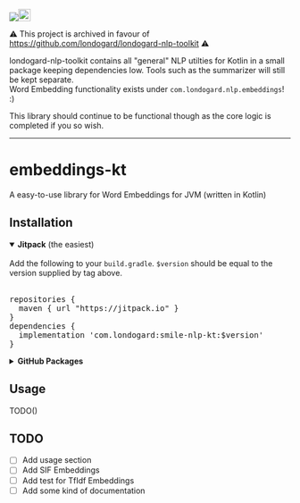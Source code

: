 [![](https://jitpack.io/v/com.londogard/embeddings-kt.svg)](https://jitpack.io/#com.londogard/embeddings-kt)<a href='https://ko-fi.com/O5O819SEH' target='_blank'><img height='22' style='border:0px;height:22px;' src='https://az743702.vo.msecnd.net/cdn/kofi2.png?v=2' border='0' alt='Buy Me a Coffee at ko-fi.com' /></a>

:warning: This project is archived in favour of https://github.com/londogard/londogard-nlp-toolkit :warning:

londogard-nlp-toolkit contains all "general" NLP utilties for Kotlin in a small package keeping dependencies low. Tools such as the summarizer will still be kept separate.  
Word Embedding functionality exists under `com.londogard.nlp.embeddings`! :)

This library should continue to be functional though as the core logic is completed if you so wish.

----

# embeddings-kt
A easy-to-use library for Word Embeddings for JVM (written in Kotlin)

## Installation
<details open>
<summary><b>Jitpack</b> (the easiest)</summary>
<br>
Add the following to your <code>build.gradle</code>. <code>$version</code> should be equal to the version supplied by tag above.
<br>
<br>
<pre>
repositories {
  maven { url "https://jitpack.io" }
}
dependencies {
  implementation 'com.londogard:smile-nlp-kt:$version'
}        
</pre>
</details>
<details>
   <summary><b>GitHub Packages</b></summary>
<br>
Add the following to your <code>build.gradle</code>. <code>$version</code> should be equal to the version supplied by tag above.  
The part with logging into github repository is how I understand that you need to login. If you know a better way please ping me in an issue.
<br>
<br>
<pre>
repositories {
   maven {
     url = uri("https://maven.pkg.github.com/londogard/smile-nlp-kt")
     credentials {
         username = project.findProperty("gpr.user") ?: System.getenv("GH_USERNAME")
         password = project.findProperty("gpr.key") ?: System.getenv("GH_TOKEN")
     }
}
}
dependencies {
   implementation "com.londogard:smile-nlp-kt:$version"
}   
</pre>
</details>

## Usage
TODO()

## TODO
- [ ] Add usage section
- [ ] Add SIF Embeddings
- [ ] Add test for TfIdf Embeddings
- [ ] Add some kind of documentation
